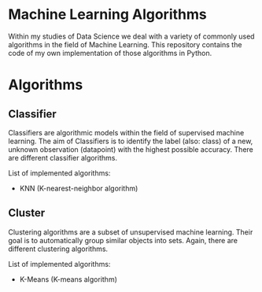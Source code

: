 # Machine Learning Algorithms
Within my studies of Data Science we deal with a variety of commonly used algorithms in the field of Machine Learning. This repository contains the code of my own implementation of those algorithms in Python.

# Algorithms
## Classifier
Classifiers are algorithmic models within the field of supervised machine learning. The aim of Classifiers is to identify the label (also: class) of a new, unknown observation (datapoint) with the highest possible accuracy. There are different classifier algorithms.

List of implemented algorithms:
- KNN (K-nearest-neighbor algorithm)


## Cluster
Clustering algorithms are a subset of unsupervised machine learning. Their goal is to automatically group similar objects into sets. Again, there are different clustering algorithms.

List of implemented algorithms:
- K-Means (K-means algorithm)
